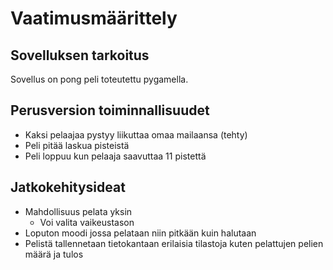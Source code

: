 # Vaatimusmäärittely

## Sovelluksen tarkoitus

Sovellus on pong peli toteutettu pygamella.

## Perusversion toiminnallisuudet

- Kaksi pelaajaa pystyy liikuttaa omaa mailaansa (tehty)
- Peli pitää laskua pisteistä
- Peli loppuu kun pelaaja saavuttaa 11 pistettä

## Jatkokehitysideat

- Mahdollisuus pelata yksin
  - Voi valita vaikeustason
- Loputon moodi jossa pelataan niin pitkään kuin halutaan
- Pelistä tallennetaan tietokantaan erilaisia tilastoja kuten pelattujen pelien määrä ja tulos

